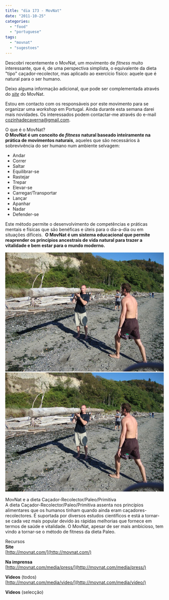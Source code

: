 ```yaml
---
title: "dia 173 - MovNat"
date: "2011-10-25"
categories: 
  - "food"
  - "portuguese"
tags: 
  - "movnat"
  - "sugestoes"
---
```


  
Descobri recentemente o MovNat, um movimento de _fitness_ muito interessante, que é, de uma perspectiva simplista, o equivalente da dieta "tipo" caçador-recolector, mas aplicado ao exercício físico: aquele que é natural para o ser humano.  
  
Deixo alguma informação adicional, que pode ser complementada através do _[site](http://movnat.com/)_ do MovNat.  
  
Estou em contacto com os responsáveis por este movimento para se organizar uma _workshop_ em Portugal. Ainda durante esta semana darei mais novidades. Os interessados podem contactar-me através do e-mail [cozinhadecaverna@gmail.com](mailto:cozinhadecaverna@gmail.com).  
  
O que é o MovNat?  
**O MovNat é um conceito de _fitness_ natural baseado inteiramente na prática de movimentos naturais**, aqueles que são necessários à sobrevivência do ser humano num ambiente selvagem:  
  

- Andar
- Correr
- Saltar
- Equilibrar-se
- Rastejar
- Trepar
- Elevar-se
- Carregar/Transportar
- Lançar
- Apanhar
- Nadar
- Defender-se

  
Este método permite o desenvolvimento de competências e práticas mentais e físicas que são benéficas e úteis para o dia-a-dia ou em situações difíceis.  **O MovNat é um sistema educacional que permite reaprender os princípios ancestrais de vida natural para trazer a vitalidade e bem estar para o mundo moderno.**  
  

[![](images/CoachingClinic_Seattle.jpg)![](images/CoachingClinic_Seattle.jpg)](http://ec.cdn.cincopa.com/132-Watamu-balancing.jpg?o=1&id=0&res=149&h=e4r0bvs1ssmjtxocsw32wat0ik5pbb0f&cdn=ec&p=y&pid=138393&ph=2ldin0imgpakjdzkpec1paafw13sykia&d=AsDA7AAGGGAAHXkpAsZqSwM&as=mp3)

  

  
MovNat e a dieta Caçador-Recolector/Paleo/Primitiva  
A dieta Caçador-Recolector/Paleo/Primitiva assenta nos princípios alimentares que os humanos tinham quando ainda eram caçadores-recolectores. É suportada por diversos estudos científicos e está a tornar-se cada vez mais popular devido às rápidas melhorias que fornece em termos de saúde e vitalidade. O MovNat, apesar de ser mais ambicioso, tem vindo a tornar-se o método de fitness da dieta Paleo.  
  
Recursos  
**Site**  
[http://movnat.com/](http://movnat.com/)  
  
**Na imprensa**  
[http://movnat.com/media/press/](http://movnat.com/media/press/)  
  
**Videos** (todos)  
[http://movnat.com/media/video/](http://movnat.com/media/video/)  
  
**Videos** (selecção)
